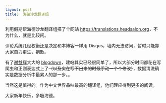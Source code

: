 ```yaml
---
layout: post
title:  海德沙龙翻译组
---
```


利用假期帮海德沙龙翻译组搭了个网站 <https://translations.headsalon.org>，不为什么，就是比较闲。

评论系统几经权衡还是决定和本博客一样用 Disqus，墙内无法访问，暂时只能靠大家自力更生，抱歉。

有了[谢益辉](https://yihui.name/)大大的 [blogdown](https://bookdown.org/yihui/blogdown/)，建站其实已经很简单了，所以大部分时间都花在写爬虫和正则表达式上了~~（以及实在写不出来的时候手动一个个修改）~~，数据清洗确实是数据分析中最累人的那一步。。

当然这是值得的。作为中文世界品味最高的翻译组，他们理应得到更多的阅读。

大家新年快乐，多吸海德。
